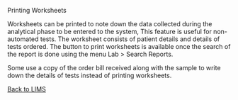 Printing Worksheets

Worksheets can be printed to note down the data collected during the analytical phase to be entered to the system, This feature is useful for non-automated tests. The worksheet consists of patient details and details of tests ordered. The button to print worksheets is available once the search of the report is done using the menu Lab > Search Reports.

Some use a copy of the order bill received along with the sample to write down the details of tests instead of printing worksheets.



[Back to LIMS](https://github.com/hmislk/hmis/wiki/LIMS)